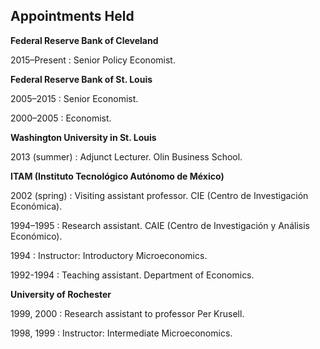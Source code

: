 ## Appointments Held

**Federal Reserve Bank of Cleveland**

2015–Present
:	Senior Policy Economist.

**Federal Reserve Bank of St. Louis**

2005–2015
:	Senior Economist.

2000–2005
:	Economist.

**Washington University in St. Louis**

2013 (summer)
:	Adjunct Lecturer. Olin Business School.

**ITAM (Instituto Tecnológico Autónomo de México)**

2002 (spring)
:	Visiting assistant professor. CIE (Centro de Investigación Económica).

1994–1995
:	Research assistant. CAIE (Centro de Investigación y Análisis Económico).

1994
:	Instructor: Introductory Microeconomics.

1992-1994
:	Teaching assistant. Department of Economics.

**University of Rochester**

1999, 2000
:	Research assistant to professor Per Krusell.

1998, 1999
:	Instructor: Intermediate Microeconomics.


